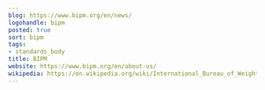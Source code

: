 ```yaml
---
blog: https://www.bipm.org/en/news/
logohandle: bipm
posted: true
sort: bipm
tags:
- standards_body
title: BIPM
website: https://www.bipm.org/en/about-us/
wikipedia: https://en.wikipedia.org/wiki/International_Bureau_of_Weights_and_Measures
---
```

